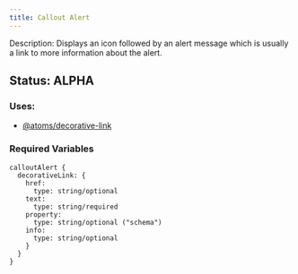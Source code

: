 ```yaml
---
title: Callout Alert
---
```

Description: Displays an icon followed by an alert message which is usually a link to more information about the alert. 

## Status: ALPHA

### Uses:
- [@atoms/decorative-link](/?p=atoms-decorative-link)

### Required Variables
~~~
calloutAlert {
  decorativeLink: {
    href:
      type: string/optional
    text:
      type: string/required
    property:
      type: string/optional ("schema")
    info:
      type: string/optional
    }
  }
}
~~~
